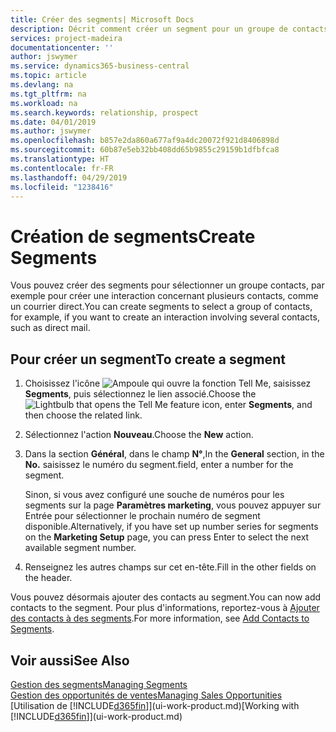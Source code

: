 ```yaml
---
title: Créer des segments| Microsoft Docs
description: Décrit comment créer un segment pour un groupe de contacts dans Business Central, par exemple, afin de cibler plusieurs contacts avec un courrier direct.
services: project-madeira
documentationcenter: ''
author: jswymer
ms.service: dynamics365-business-central
ms.topic: article
ms.devlang: na
ms.tgt_pltfrm: na
ms.workload: na
ms.search.keywords: relationship, prospect
ms.date: 04/01/2019
ms.author: jswymer
ms.openlocfilehash: b857e2da860a677af9a4dc20072f921d8406898d
ms.sourcegitcommit: 60b87e5eb32bb408dd65b9855c29159b1dfbfca8
ms.translationtype: HT
ms.contentlocale: fr-FR
ms.lasthandoff: 04/29/2019
ms.locfileid: "1238416"
---
```

# <a name="create-segments"></a><span data-ttu-id="0d9a9-103">Création de segments</span><span class="sxs-lookup"><span data-stu-id="0d9a9-103">Create Segments</span></span>
<span data-ttu-id="0d9a9-104">Vous pouvez créer des segments pour sélectionner un groupe contacts, par exemple pour créer une interaction concernant plusieurs contacts, comme un courrier direct.</span><span class="sxs-lookup"><span data-stu-id="0d9a9-104">You can create segments to select a group of contacts, for example, if you want to create an interaction involving several contacts, such as direct mail.</span></span>

## <a name="to-create-a-segment"></a><span data-ttu-id="0d9a9-105">Pour créer un segment</span><span class="sxs-lookup"><span data-stu-id="0d9a9-105">To create a segment</span></span>
1. <span data-ttu-id="0d9a9-106">Choisissez l'icône ![Ampoule qui ouvre la fonction Tell Me](media/ui-search/search_small.png "Dites-moi ce que vous voulez faire"), saisissez **Segments**, puis sélectionnez le lien associé.</span><span class="sxs-lookup"><span data-stu-id="0d9a9-106">Choose the ![Lightbulb that opens the Tell Me feature](media/ui-search/search_small.png "Tell me what you want to do") icon, enter **Segments**, and then choose the related link.</span></span>
2. <span data-ttu-id="0d9a9-107">Sélectionnez l'action **Nouveau**.</span><span class="sxs-lookup"><span data-stu-id="0d9a9-107">Choose the **New** action.</span></span>
3. <span data-ttu-id="0d9a9-108">Dans la section **Général**, dans le champ **N°**,</span><span class="sxs-lookup"><span data-stu-id="0d9a9-108">In the **General** section, in the **No.**</span></span> <span data-ttu-id="0d9a9-109">saisissez le numéro du segment.</span><span class="sxs-lookup"><span data-stu-id="0d9a9-109">field, enter a number for the segment.</span></span>

    <span data-ttu-id="0d9a9-110">Sinon, si vous avez configuré une souche de numéros pour les segments sur la page **Paramètres marketing**, vous pouvez appuyer sur Entrée pour sélectionner le prochain numéro de segment disponible.</span><span class="sxs-lookup"><span data-stu-id="0d9a9-110">Alternatively, if you have set up number series for segments on the **Marketing Setup** page, you can press Enter to select the next available segment number.</span></span>
4. <span data-ttu-id="0d9a9-111">Renseignez les autres champs sur cet en-tête.</span><span class="sxs-lookup"><span data-stu-id="0d9a9-111">Fill in the other fields on the header.</span></span>

<span data-ttu-id="0d9a9-112">Vous pouvez désormais ajouter des contacts au segment.</span><span class="sxs-lookup"><span data-stu-id="0d9a9-112">You can now add contacts to the segment.</span></span> <span data-ttu-id="0d9a9-113">Pour plus d'informations, reportez-vous à [Ajouter des contacts à des segments](marketing-add-contact-segment.md).</span><span class="sxs-lookup"><span data-stu-id="0d9a9-113">For more information, see [Add Contacts to Segments](marketing-add-contact-segment.md).</span></span>

## <a name="see-also"></a><span data-ttu-id="0d9a9-114">Voir aussi</span><span class="sxs-lookup"><span data-stu-id="0d9a9-114">See Also</span></span>
[<span data-ttu-id="0d9a9-115">Gestion des segments</span><span class="sxs-lookup"><span data-stu-id="0d9a9-115">Managing Segments</span></span>](marketing-segments.md)  
[<span data-ttu-id="0d9a9-116">Gestion des opportunités de ventes</span><span class="sxs-lookup"><span data-stu-id="0d9a9-116">Managing Sales Opportunities</span></span>](marketing-manage-sales-opportunities.md)  
<span data-ttu-id="0d9a9-117">[Utilisation de [!INCLUDE[d365fin](includes/d365fin_md.md)]](ui-work-product.md)</span><span class="sxs-lookup"><span data-stu-id="0d9a9-117">[Working with [!INCLUDE[d365fin](includes/d365fin_md.md)]](ui-work-product.md)</span></span>  
